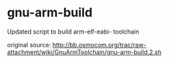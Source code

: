 # gnu-arm-build
Updated script to build arm-elf-eabi- toolchain

original source: http://bb.osmocom.org/trac/raw-attachment/wiki/GnuArmToolchain/gnu-arm-build.2.sh